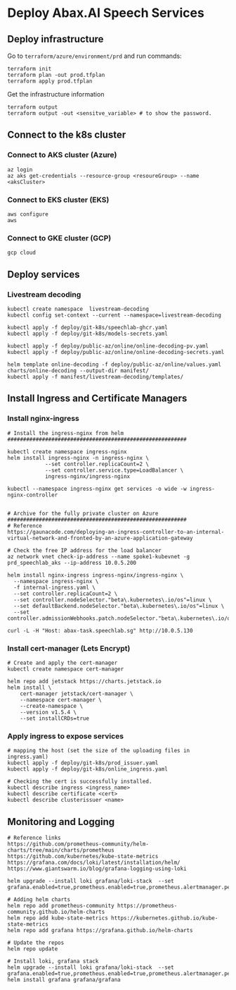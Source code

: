 # Deploy Abax.AI Speech Services

## Deploy infrastructure

  Go to `terraform/azure/environment/prd` and run commands:

    terraform init
    terraform plan -out prod.tfplan
    terraform apply prod.tfplan

  Get the infrastructure information

    terraform output 
    terraform output -out <sensitve_variable> # to show the password.


## Connect to the k8s cluster

### Connect to AKS cluster (Azure)

    az login
    az aks get-credentials --resource-group <resoureGroup> --name <aksCluster>

### Connect to EKS cluster (EKS)

    aws configure
    aws 


### Connect to GKE cluster (GCP)

    gcp cloud 


## Deploy services

### Livestream decoding

    kubectl create namespace  livestream-decoding
    kubectl config set-context --current --namespace=livestream-decoding

    kubectl apply -f deploy/git-k8s/speechlab-ghcr.yaml
    kubectl apply -f deploy/git-k8s/models-secrets.yaml

    kubectl apply -f deploy/public-az/online/online-decoding-pv.yaml
    kubectl apply -f deploy/public-az/online/online-decoding-secrets.yaml

    helm template online-decoding -f deploy/public-az/online/values.yaml charts/online-decoding --output-dir manifest/
    kubectl apply -f manifest/livestream-decoding/templates/


## Install Ingress and Certificate Managers

### Install nginx-ingress

    # Install the ingress-nginx from helm
    #########################################################
    
    kubectl create namespace ingress-nginx
    helm install ingress-nginx -n ingress-nginx \
                --set controller.replicaCount=2 \
                --set controller.service.type=LoadBalancer \
                ingress-nginx/ingress-nginx

    kubectl --namespace ingress-nginx get services -o wide -w ingress-nginx-controller


    # Archive for the fully private cluster on Azure
    #########################################################
    # Reference
    https://gaunacode.com/deploying-an-ingress-controller-to-an-internal-virtual-network-and-fronted-by-an-azure-application-gateway

    # Check the free IP address for the load balancer
    az network vnet check-ip-address --name spoke1-kubevnet -g prd_speechlab_aks --ip-address 10.0.5.200

    helm install nginx-ingress ingress-nginx/ingress-nginx \
      --namespace ingress-nginx \
      -f internal-ingress.yaml \
      --set controller.replicaCount=2 \
      --set controller.nodeSelector."beta\.kubernetes\.io/os"=linux \
      --set defaultBackend.nodeSelector."beta\.kubernetes\.io/os"=linux \
      --set controller.admissionWebhooks.patch.nodeSelector."beta\.kubernetes\.io/os"=linux

    curl -L -H "Host: abax-task.speechlab.sg" http://10.0.5.130


### Install cert-manager (Lets Encrypt)

    # Create and apply the cert-manager
    kubectl create namespace cert-manager

    helm repo add jetstack https://charts.jetstack.io
    helm install \
        cert-manager jetstack/cert-manager \
        --namespace cert-manager \
        --create-namespace \
        --version v1.5.4 \
        --set installCRDs=true

### Apply ingress to expose services

    # mapping the host (set the size of the uploading files in ingress.yaml)
    kubectl apply -f deploy/git-k8s/prod_issuer.yaml
    kubectl apply -f deploy/git-k8s/online_ingress.yaml

    # Checking the cert is successfully installed.
    kubectl describe ingress <ingress_name>
    kubectl describe certificate <cert>
    kubectl describe clusterissuer <name>


## Monitoring and Logging

    # Reference links
    https://github.com/prometheus-community/helm-charts/tree/main/charts/prometheus
    https://github.com/kubernetes/kube-state-metrics
    https://grafana.com/docs/loki/latest/installation/helm/
    https://www.giantswarm.io/blog/grafana-logging-using-loki

    helm upgrade --install loki grafana/loki-stack  --set grafana.enabled=true,prometheus.enabled=true,prometheus.alertmanager.persistentVolume.enabled=true,prometheus.server.persistentVolume.enabled=false,loki.persistence.enabled=true,loki.persistence.storageClassName=default,loki.persistence.size=10Gi

    # Adding helm charts
    helm repo add prometheus-community https://prometheus-community.github.io/helm-charts
    helm repo add kube-state-metrics https://kubernetes.github.io/kube-state-metrics
    helm repo add grafana https://grafana.github.io/helm-charts

    # Update the repos
    helm repo update

    # Install loki, grafana stack
    helm upgrade --install loki grafana/loki-stack  --set grafana.enabled=true,prometheus.enabled=true,prometheus.alertmanager.persistentVolume.enabled=false,prometheus.server.persistentVolume.enabled=false
    helm install grafana grafana/grafana


